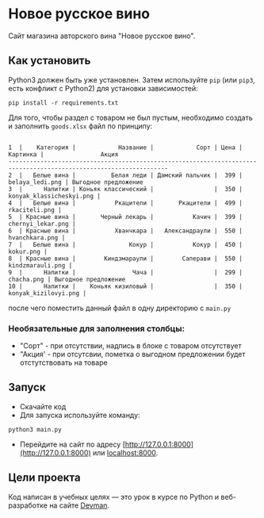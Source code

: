 # Новое русское вино

Сайт магазина авторского вина "Новое русское вино".

## Как установить

Python3 должен быть уже установлен. 
Затем используйте `pip` (или `pip3`, есть конфликт с Python2) для установки зависимостей:
```
pip install -r requirements.txt
```
Для того, чтобы раздел с товаром не был пустым, необходимо создать и заполнить `goods.xlsx` файл по принципу:
```commandline
  
1  |    Категория |            Название |            Сорт | Цена |                 Картинка |                Акция
-------------------------------------------------------------------------------------------------------------------
2  |   Белые вина |          Белая леди | Дамский пальчик |  399 |          belaya_ledi.png | Выгодное предложение
3  |      Напитки | Коньяк классический |                 |  350 | konyak_klassicheskyi.png |
4  |   Белые вина |           Ркацители |       Ркацители |  499 |            rkaciteli.png |
5  | Красные вина |       Черный лекарь |           Качич |  399 |        chernyi_lekar.png |
6  | Красные вина |           Хванчкара |   Александраули |  550 |           hvanchkara.png |
7  |   Белые вина |               Кокур |           Кокур |  450 |                kokur.png |
8  | Красные вина |        Киндзмараули |        Саперави |  550 |         kindzmarauli.png |
9  |      Напитки |                Чача |                 |  299 |               chacha.png | Выгодное предложение
10 |      Напитки |    Коньяк кизиловый |                 |  350 |     konyak_kizilovyi.png |
```
после чего поместить данный файл в одну директорию с `main.py`

### Необязательные для заполнения столбцы:
- "Сорт" - при отсутствии, надпись в блоке с товаром отсутствует
- "Акция' - при отсутсвии, пометка о выгодном предложении будет отстутствовать на товаре

## Запуск

- Скачайте код
- Для запуска используйте команду:
``` 
python3 main.py
```
- Перейдите на сайт по адресу [http://127.0.0.1:8000](http://127.0.0.1:8000) или [localhost:8000](http://localhost:8000).

## Цели проекта

Код написан в учебных целях — это урок в курсе по Python и веб-разработке на сайте [Devman](https://dvmn.org).
